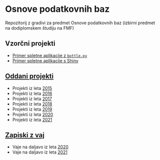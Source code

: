 # Osnove podatkovnih baz

Repozitorij z gradivi za predmet Osnove podatkovnih baz (izbirni predmet na dodiplomskem študiju na FMF)


## Vzorčni projekti

* [Primer spletne aplikacije z `bottle.py`](https://github.com/jaanos/OPB-bottle)
* [Primer spletne aplikacije s Shiny](https://github.com/jaanos/OPB-shiny)


## [Oddani projekti](oddaje/)

* Projekti iz leta [2015](https://github.com/alenFMF/OPB14-15/tree/master/oddaje)
* Projekti iz leta [2016](oddaje/2016)
* Projekti iz leta [2017](oddaje/2017)
* Projekti iz leta [2018](oddaje/2018)
* Projekti iz leta [2019](oddaje/2019)
* Projekti iz leta [2020](oddaje/2020)
* Projekti iz leta [2021](oddaje/2021)

## [Zapiski z vaj](zapiski/)

* Vaje na daljavo iz leta [2020](zapiski/2020)
* Vaje na daljavo iz leta [2021](zapiski/2021)
